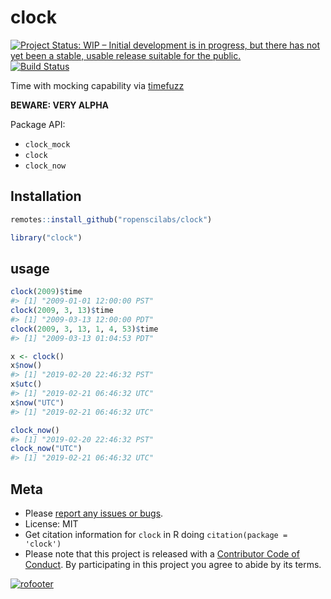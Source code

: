 clock
=====



[![Project Status: WIP – Initial development is in progress, but there has not yet been a stable, usable release suitable for the public.](https://www.repostatus.org/badges/latest/wip.svg)](https://www.repostatus.org/#wip)
[![Build Status](https://travis-ci.com/ropenscilabs/clock.svg?branch=master)](https://travis-ci.com/ropenscilabs/clock)

Time with mocking capability via [timefuzz][]

**BEWARE: VERY ALPHA**

Package API:

 - `clock_mock`
 - `clock`
 - `clock_now`

## Installation


```r
remotes::install_github("ropenscilabs/clock")
```


```r
library("clock")
```

## usage


```r
clock(2009)$time
#> [1] "2009-01-01 12:00:00 PST"
clock(2009, 3, 13)$time
#> [1] "2009-03-13 12:00:00 PDT"
clock(2009, 3, 13, 1, 4, 53)$time
#> [1] "2009-03-13 01:04:53 PDT"
```


```r
x <- clock()
x$now()
#> [1] "2019-02-20 22:46:32 PST"
x$utc()
#> [1] "2019-02-21 06:46:32 UTC"
x$now("UTC")
#> [1] "2019-02-21 06:46:32 UTC"
```


```r
clock_now()
#> [1] "2019-02-20 22:46:32 PST"
clock_now("UTC")
#> [1] "2019-02-21 06:46:32 UTC"
```


## Meta

* Please [report any issues or bugs](https://github.com/ropenscilabs/clock/issues).
* License: MIT
* Get citation information for `clock` in R doing `citation(package = 'clock')`
* Please note that this project is released with a [Contributor Code of Conduct](CODE_OF_CONDUCT.md). By participating in this project you agree to abide by its terms.

[![rofooter](https://ropensci.org/public_images/github_footer.png)](https://ropensci.org)

[timefuzz]: https://github.com/ropenscilabs/timefuzz

